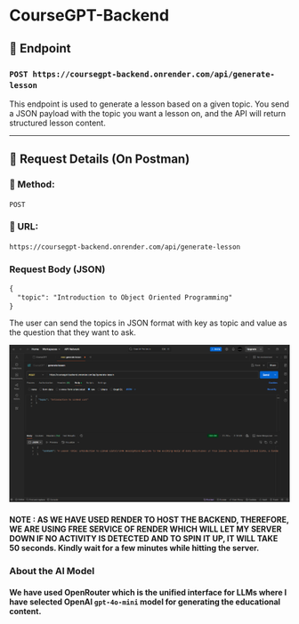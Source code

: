 ﻿# CourseGPT-Backend

## 📍 Endpoint

### `POST https://coursegpt-backend.onrender.com/api/generate-lesson`

This endpoint is used to generate a lesson based on a given topic. You send a JSON payload with the topic you want a lesson on, and the API will return structured lesson content.

---

## 📝 Request Details (On Postman)

### 🔹 Method:
`POST`

### 🔹 URL:
`https://coursegpt-backend.onrender.com/api/generate-lesson`

### Request Body (JSON)
```
{
  "topic": "Introduction to Object Oriented Programming"
}
```

The user can send the topics in JSON format with key as topic and value as the question that they want to ask.

![Overview of Postman](/postman.png)

#### NOTE : AS WE HAVE USED RENDER TO HOST THE BACKEND, THEREFORE, WE ARE USING FREE SERVICE OF RENDER WHICH WILL LET MY SERVER DOWN IF NO ACTIVITY IS DETECTED AND TO SPIN IT UP, IT WILL TAKE 50 seconds. Kindly wait for a few minutes while hitting the server.

### About the AI Model
#### We have used OpenRouter which is the unified interface for LLMs where I have selected OpenAI ```gpt-4o-mini``` model for generating the educational content.
